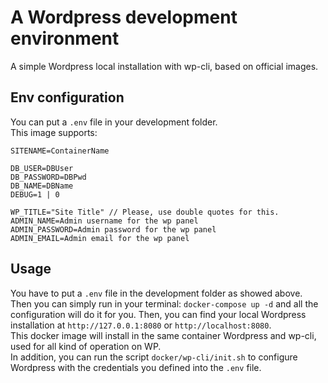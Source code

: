 # A Wordpress development environment

A simple Wordpress local installation with wp-cli, based on official images.

## Env configuration

You can put a `.env` file in your development folder.\
This image supports:

```.env
SITENAME=ContainerName

DB_USER=DBUser
DB_PASSWORD=DBPwd
DB_NAME=DBName
DEBUG=1 | 0

WP_TITLE="Site Title" // Please, use double quotes for this.
ADMIN_NAME=Admin username for the wp panel
ADMIN_PASSWORD=Admin password for the wp panel
ADMIN_EMAIL=Admin email for the wp panel
```

## Usage

You have to put a `.env` file in the development folder as showed above.\
Then you can simply run in your terminal: `docker-compose up -d` and all the configuration will do it for you. Then, you can find your local Wordpress installation at `http://127.0.0.1:8080` or `http://localhost:8080`.\
This docker image will install in the same container Wordpress and wp-cli, used for all kind of operation on WP.\
In addition, you can run the script `docker/wp-cli/init.sh` to configure Wordpress with the credentials you defined into the `.env` file.
